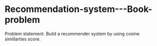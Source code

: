 # Recommendation-system---Book-problem
Problem statement.  Build a recommender system by using cosine simillarties score.
